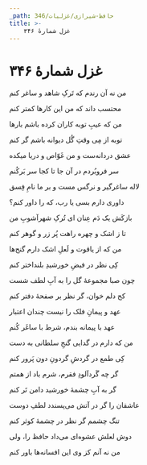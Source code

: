 ```yaml
---
_path: حافظ-شیرازی/غزلیات/346
title: >-
    غزل شمارهٔ ۳۴۶
---
```

# غزل شمارهٔ ۳۴۶

<div class="b" id="bn1"><div class="m1"><p>من نه آن رندم که تَرکِ شاهد و ساغر کنم</p></div>
<div class="m2"><p>محتسب داند که من این کارها کمتر کنم</p></div></div>
<div class="b" id="bn2"><div class="m1"><p>من که عیبِ توبه کاران کرده باشم بارها</p></div>
<div class="m2"><p>توبه از مِی وقتِ گُل دیوانه باشم گر کنم</p></div></div>
<div class="b" id="bn3"><div class="m1"><p>عشق دردانه‌ست و من غَوّاص و دریا میکده</p></div>
<div class="m2"><p>سر فروبُردم در آن جا تا کجا سر بَرکُنم</p></div></div>
<div class="b" id="bn4"><div class="m1"><p>لاله ساغرگیر و نرگس مست و بر ما نامِ فِسق</p></div>
<div class="m2"><p>داوری دارم بسی یا رب، که را داور کنم؟</p></div></div>
<div class="b" id="bn5"><div class="m1"><p>بازکَش یک دَم عِنان ای تُرکِ شهرآشوبِ من</p></div>
<div class="m2"><p>تا ز اشک و چهره راهت پُر زر و گوهر کنم</p></div></div>
<div class="b" id="bn6"><div class="m1"><p>من که از یاقوت و لَعلِ اشک دارم گنج‌ها</p></div>
<div class="m2"><p>کِی نظر در فیضِ خورشیدِ بلنداختر کنم</p></div></div>
<div class="b" id="bn7"><div class="m1"><p>چون صبا مجموعهٔ گل را به آبِ لطف شست</p></div>
<div class="m2"><p>کج دلم خوان، گر نظر بر صفحهٔ دفتر کنم</p></div></div>
<div class="b" id="bn8"><div class="m1"><p>عهد و پیمانِ فلک را نیست چندان اعتبار</p></div>
<div class="m2"><p>عهد با پیمانه بندم، شرط با ساغَر کُنم</p></div></div>
<div class="b" id="bn9"><div class="m1"><p>من که دارم در گدایی گنجِ سلطانی به دست</p></div>
<div class="m2"><p>کِی طمع در گردشِ گردونِ دون پَرور کنم</p></div></div>
<div class="b" id="bn10"><div class="m1"><p>گر چه گَردآلودِ فقرم، شرم باد از همتم</p></div>
<div class="m2"><p>گر به آبِ چشمهٔ خورشید دامن تَر کنم</p></div></div>
<div class="b" id="bn11"><div class="m1"><p>عاشقان را گر در آتش می‌پسندد لطفِ دوست</p></div>
<div class="m2"><p>تنگ چشمم گر نظر در چشمهٔ کوثر کنم</p></div></div>
<div class="b" id="bn12"><div class="m1"><p>دوش لعلش عشوه‌ای می‌داد حافظ را، ولی</p></div>
<div class="m2"><p>من نه آنم کز وی این افسانه‌ها باور کنم</p></div></div>
